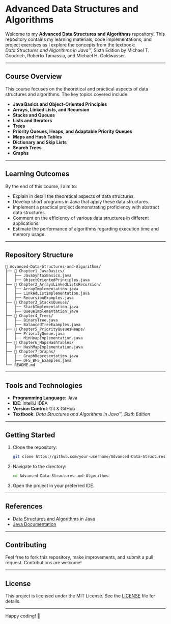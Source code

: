 # Advanced Data Structures and Algorithms

Welcome to my **Advanced Data Structures and Algorithms** repository! This repository contains my learning materials, code implementations, and project exercises as I explore the concepts from the textbook:  
*Data Structures and Algorithms in Java™*, Sixth Edition by Michael T. Goodrich, Roberto Tamassia, and Michael H. Goldwasser.

---

## Course Overview

This course focuses on the theoretical and practical aspects of data structures and algorithms. The key topics covered include:

- **Java Basics and Object-Oriented Principles**
- **Arrays, Linked Lists, and Recursion**
- **Stacks and Queues**
- **Lists and Iterators**
- **Trees**
- **Priority Queues, Heaps, and Adaptable Priority Queues**
- **Maps and Hash Tables**
- **Dictionary and Skip Lists**
- **Search Trees**
- **Graphs**

---

## Learning Outcomes

By the end of this course, I aim to:

- Explain in detail the theoretical aspects of data structures.
- Develop short programs in Java that apply these data structures.
- Implement a practical project demonstrating proficiency with abstract data structures.
- Comment on the efficiency of various data structures in different applications.
- Estimate the performance of algorithms regarding execution time and memory usage.

---

## Repository Structure

```
📂 Advanced-Data-Structures-and-Algorithms/
├── 📂 Chapter1_JavaBasics/
│   ├── JavaSyntaxBasics.java
│   ├── ObjectOrientedPrinciples.java
├── 📂 Chapter2_ArraysLinkedListsRecursion/
│   ├── ArrayImplementation.java
│   ├── LinkedListImplementation.java
│   ├── RecursionExamples.java
├── 📂 Chapter3_StacksQueues/
│   ├── StackImplementation.java
│   ├── QueueImplementation.java
├── 📂 Chapter4_Trees/
│   ├── BinaryTree.java
│   ├── BalancedTreeExamples.java
├── 📂 Chapter5_PriorityQueuesHeaps/
│   ├── PriorityQueue.java
│   ├── MinHeapImplementation.java
├── 📂 Chapter6_MapsHashTables/
│   ├── HashMapImplementation.java
├── 📂 Chapter7_Graphs/
│   ├── GraphRepresentation.java
│   ├── DFS_BFS_Examples.java
└── README.md
```

---

## Tools and Technologies

- **Programming Language**: Java
- **IDE**: IntelliJ IDEA
- **Version Control**: Git & GitHub
- **Textbook**: *Data Structures and Algorithms in Java™, Sixth Edition*

---

## Getting Started

1. Clone the repository:
   ```bash
   git clone https://github.com/your-username/Advanced-Data-Structures-and-Algorithms.git
   ```
2. Navigate to the directory:
   ```bash
   cd Advanced-Data-Structures-and-Algorithms
   ```
3. Open the project in your preferred IDE.

---

## References

- [Data Structures and Algorithms in Java](https://www.amazon.com/Data-Structures-Algorithms-Java-Michael/dp/1118771338)
- [Java Documentation](https://docs.oracle.com/en/java/)

---

## Contributing

Feel free to fork this repository, make improvements, and submit a pull request. Contributions are welcome!

---

## License

This project is licensed under the MIT License. See the [LICENSE](LICENSE) file for details.

---

Happy coding! 🚀
